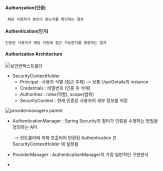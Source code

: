 #### Authorization(인증)

` 해당 사용자가 본인이 맞는지를 확인하는 절차`

#### Authentication(인가)

`인증된 사용자가 해당 자원에 접근 가능한지를 결정하는 절차`



#### Authorization Architecture



![보안컨텍스트홀더](https://docs.spring.io/spring-security/reference/_images/servlet/authentication/architecture/securitycontextholder.png)

- SecurityContextHolder
  - Principal : 사용자 식별 (접근 주체) -> 보통 UserDetails의 instance
  - Credentials : 비밀번호 (인증 후 삭제)
  - Authorities : roles(역할), scope(범위) 
  - SecurityContext : 현재 인증된 사용자의 세부 정보를 저장





![providermanagers parent](https://docs.spring.io/spring-security/reference/_images/servlet/authentication/architecture/providermanagers-parent.png)

- AuthenticationManager : Spring Security의 필터가 인증을 수행하는 방법을 정의하는 API

  ​						-> 컨트롤러에 의해 호출되어 반환된 Authentication 은 SecurityContextHolder 에 설정됨

- ProviderManager : AuthenticationManager의 가장 일반적인 구현방식

- 

